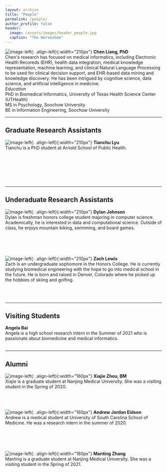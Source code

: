 ```yaml
---
layout: archive
title: "People"
permalink: /people/
author_profile: false
header:
  image: /assets/images/header_people.jpg
  caption: "The Horseshoe"
---
```


![image-left](/assets/images/avatar_ChenLiang2.jpg){: .align-left}{:width="210px"}
**Chen Liang, PhD**<br/>
Chen's research has focused on medical informatics, including Electronic Health Recoreds (EHR), health data integration, medical knowledge representation, machine learning, and clinical Natural Language Processing to be used for clinical decision support, and EHR-based data mining and knowledge discovery. He has been intrigued by cognitive science, data science, and artificial intelligence in medicine.<br/>
*Education*<br/>
PhD in Biomedical Informatics, University of Texas Health Science Center (UTHealth)<br/>
MS in Psychology, Soochow University<br/>
BE in Information Engineering, Soochow University<br/>

---
## Graduate Research Assistants
![image-left](/assets/images/avatar_TianchuLyu.jpg){: .align-left}{:width="210px"}
**Tianchu Lyu**<br/>
Tianchu is a PhD student at Arnold School of Public Health. <br/>
<br/>
<br/>
<br/>
<br/>
<br/>
<br/>

---
## Underaduate Research Assistants
![image-left](/assets/images/avatar_DylanJohnson.jpg){: .align-left}{:width="210px"}
**Dylan Johnson**<br/>
Dylan is freshman honors college student majoring in computer science. Academically, he is interested in data and computational science. Outside of class, he enjoys mountain biking, swimming, and board games.
<br/>
<br/>
<br/>
<br/>
<br/>

![image-left](/assets/images/avatar_ZachLewis.jpg){: .align-left}{:width="210px"}
**Zach Lewis**<br/>
Zach is an undergraduate sophomore in the Honors College. He is currently studying biomedical engineering with the hope to go into medical school in the future. He is born and raised in Denver, Colorado where he picked up the hobbies of skiing and golfing. <br/>
<br/>
<br/>
<br/>

---
## Visiting Students
**Angela Bai**<br/>
Angela is a high school research intern in the Summer of 2021 who is passionate about biomedicine and medical informatics.<br/>
<br/>

---
## Alumni
![image-left](/assets/images/avatar_XiajieZhou.jpg){: .align-left}{:width="160px"}
**Xiajie Zhou, BM**<br/>
Xiajie is a graduate student at Nanjing Medical University. She was a visiting student in the Spring of 2020. <br/>
<br/>
<br/>
<br/>

![image-left](/assets/images/avatar_AndrewEidson.jpg){: .align-left}{:width="160px"}
**Andrew Jordan Eidson**<br/>
Andrew is a medical student at University of South Carolina School of Medicine. He was a research intern in the summer of 2020.<br/>
<br/>
<br/>
<br/>
<br/>

![image-left](/assets/images/avatar_MantingZhang.jpg){: .align-left}{:width="160px"}
**Manting Zhang**<br/>
Manting is a graduate student at Nanjing Medical University. She was a visiting student in the Spring of 2021.<br/>
<br/>
<br/>
<br/>
<br/>
<br/>